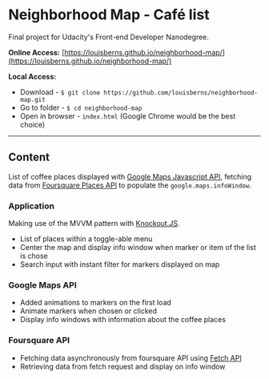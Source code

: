 # Neighborhood Map - Café list

Final project for Udacity's Front-end Developer Nanodegree.

**Online Access:** [https://louisberns.github.io/neighborhood-map/](https://louisberns.github.io/neighborhood-map/)

**Local Access:** 
- Download - `$ git clone https://github.com/louisberns/neighborhood-map.git`
- Go to folder - `$ cd neighborhood-map`
- Open in browser - `index.html` (Google Chrome would be the best choice)
____

## Content
List of coffee places displayed with [Google Maps Javascript API](https://developers.google.com/maps/documentation/javascript/), fetching data from [Foursquare Places API](https://developer.foursquare.com/places-api) to populate the `google.maps.infoWindow`.

### Application
Making use of the MVVM pattern with [Knockout.JS](http://knockoutjs.com/).
- List of places within a toggle-able menu
- Center the map and display info window when marker or item of the list is chose
- Search input with instant filter for markers displayed on map

### Google Maps API
- Added animations to markers on the first load
- Animate markers when chosen or clicked
- Display info windows with information about the coffee places

### Foursquare API
- Fetching data asynchronously from foursquare API using [Fetch API](https://developer.mozilla.org/en-US/docs/Web/API/Fetch_API)
- Retrieving data from fetch request and display on info window
